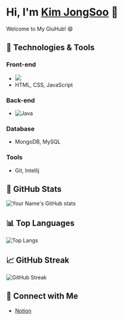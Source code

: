 # Hi, I'm [Kim JongSoo](https://github.com/JongSoo0919) 👋
Welcome to My GiuHub! 😄

## 🔧 Technologies & Tools

### Front-end
- <img src="https://img.shields.io/badge/HTML5-E34F26?style=flat&logo=HTML5&logoColor=white"/>
- HTML, CSS, JavaScript

### Back-end
- ![Java](https://img.shields.io/badge/java-%23ED8B00.svg?style=for-the-badge&logo=java&logoColor=white)


### Database
- MongoDB, MySQL

### Tools
- Git, Intellij

## 🌟 GitHub Stats

![Your Name's GitHub stats](https://github-readme-stats.vercel.app/api?username=JongSoo0919&show_icons=true&theme=radical)

## 📊 Top Languages

![Top Langs](https://github-readme-stats.vercel.app/api/top-langs/?username=JongSoo0919&layout=compact)

## 📈 GitHub Streak

![GitHub Streak](https://github-readme-streak-stats.herokuapp.com/?user=JongSoo0919)

## 🤝 Connect with Me

- [Notion](https://bit.ly/3NIjS8I)

